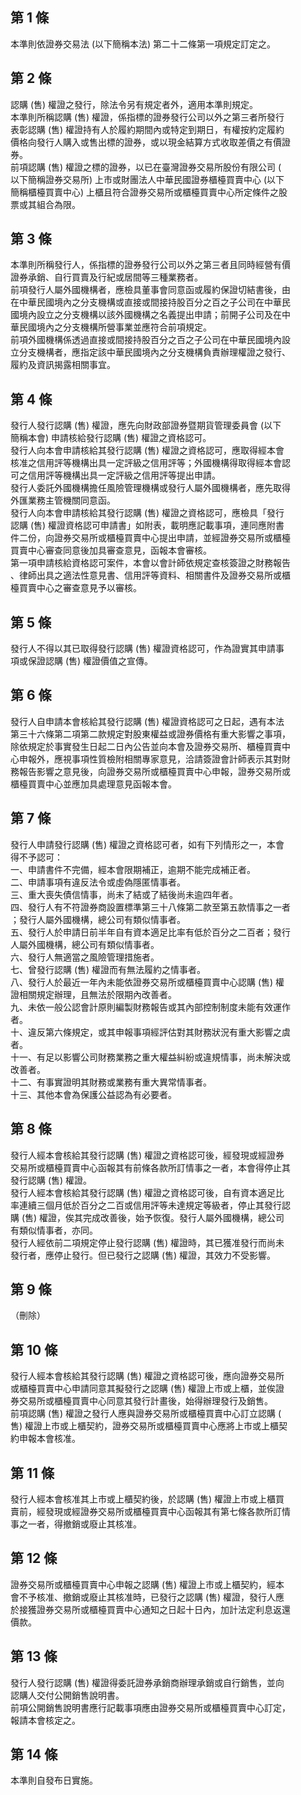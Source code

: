 第 1 條
-------
本準則依證券交易法 (以下簡稱本法) 第二十二條第一項規定訂定之。

第 2 條
-------
認購 (售) 權證之發行，除法令另有規定者外，適用本準則規定。  
本準則所稱認購 (售) 權證，係指標的證券發行公司以外之第三者所發行  
表彰認購 (售) 權證持有人於履約期間內或特定到期日，有權按約定履約  
價格向發行人購入或售出標的證券，或以現金結算方式收取差價之有價證  
券。  
前項認購 (售) 權證之標的證券，以已在臺灣證券交易所股份有限公司 (  
以下簡稱證券交易所) 上市或財團法人中華民國證券櫃檯買賣中心 (以下  
簡稱櫃檯買賣中心) 上櫃且符合證券交易所或櫃檯買賣中心所定條件之股  
票或其組合為限。

第 3 條
-------
本準則所稱發行人，係指標的證券發行公司以外之第三者且同時經營有價  
證券承銷、自行買賣及行紀或居間等三種業務者。  
前項發行人屬外國機構者，應檢具董事會同意函或履約保證切結書後，由  
在中華民國境內之分支機構或直接或間接持股百分之百之子公司在中華民  
國境內設立之分支機構以該外國機構之名義提出申請；前開子公司及在中  
華民國境內之分支機構所營事業並應符合前項規定。  
前項外國機構係透過直接或間接持股百分之百之子公司在中華民國境內設  
立分支機構者，應指定該中華民國境內之分支機構負責辦理權證之發行、  
履約及資訊揭露相關事宜。

第 4 條
-------
發行人發行認購 (售) 權證，應先向財政部證券暨期貨管理委員會 (以下  
簡稱本會) 申請核給發行認購 (售) 權證之資格認可。  
發行人向本會申請核給其發行認購 (售) 權證之資格認可，應取得經本會  
核准之信用評等機構出具一定評級之信用評等；外國機構得取得經本會認  
可之信用評等機構出具一定評級之信用評等提出申請。  
發行人委託外國機構擔任風險管理機構或發行人屬外國機構者，應先取得  
外匯業務主管機關同意函。  
發行人向本會申請核給其發行認購 (售) 權證之資格認可，應檢具「發行  
認購 (售) 權證資格認可申請書」如附表，載明應記載事項，連同應附書  
件二份，向證券交易所或櫃檯買賣中心提出申請，並經證券交易所或櫃檯  
買賣中心審查同意後加具審查意見，函報本會審核。  
第一項申請核給資格認可案件，本會以會計師依規定查核簽證之財務報告  
、律師出具之適法性意見書、信用評等資料、相關書件及證券交易所或櫃  
檯買賣中心之審查意見予以審核。

第 5 條
-------
發行人不得以其已取得發行認購 (售) 權證資格認可，作為證實其申請事  
項或保證認購 (售) 權證價值之宣傳。

第 6 條
-------
發行人自申請本會核給其發行認購 (售) 權證資格認可之日起，遇有本法  
第三十六條第二項第二款規定對股東權益或證券價格有重大影響之事項，  
除依規定於事實發生日起二日內公告並向本會及證券交易所、櫃檯買賣中  
心申報外，應視事項性質檢附相關專家意見，洽請簽證會計師表示其對財  
務報告影響之意見後，向證券交易所或櫃檯買賣中心申報，證券交易所或  
櫃檯買賣中心並應加具處理意見函報本會。

第 7 條
-------
發行人申請發行認購 (售) 權證之資格認可者，如有下列情形之一，本會  
得不予認可：  
一、申請書件不完備，經本會限期補正，逾期不能完成補正者。  
二、申請事項有違反法令或虛偽隱匿情事者。  
三、重大喪失債信情事，尚未了結或了結後尚未逾四年者。  
四、發行人有不符證券商設置標準第三十八條第二款至第五款情事之一者  
    ；發行人屬外國機構，總公司有類似情事者。  
五、發行人於申請日前半年自有資本適足比率有低於百分之二百者；發行  
    人屬外國機構，總公司有類似情事者。  
六、發行人無適當之風險管理措施者。  
七、曾發行認購 (售) 權證而有無法履約之情事者。  
八、發行人於最近一年內未能依證券交易所或櫃檯買賣中心認購 (售) 權  
    證相關規定辦理，且無法於限期內改善者。  
九、未依一般公認會計原則編製財務報告或其內部控制制度未能有效運作  
    者。  
十、違反第六條規定，或其申報事項經評估對其財務狀況有重大影響之虞  
    者。  
十一、有足以影響公司財務業務之重大權益糾紛或違規情事，尚未解決或  
      改善者。  
十二、有事實證明其財務或業務有重大異常情事者。  
十三、其他本會為保護公益認為有必要者。

第 8 條
-------
發行人經本會核給其發行認購 (售) 權證之資格認可後，經發現或經證券  
交易所或櫃檯買賣中心函報其有前條各款所訂情事之一者，本會得停止其  
發行認購 (售) 權證。  
發行人經本會核給其發行認購 (售) 權證之資格認可後，自有資本適足比  
率連續三個月低於百分之二百或信用評等未達規定等級者，停止其發行認  
購 (售) 權證，俟其完成改善後，始予恢復。發行人屬外國機構，總公司  
有類似情事者，亦同。  
發行人經依前二項規定停止發行認購 (售) 權證時，其已獲准發行而尚未  
發行者，應停止發行。但已發行之認購 (售) 權證，其效力不受影響。

第 9 條
-------
（刪除）

第 10 條
--------
發行人經本會核給其發行認購 (售) 權證之資格認可後，應向證券交易所  
或櫃檯買賣中心申請同意其擬發行之認購 (售) 權證上市或上櫃，並俟證  
券交易所或櫃檯買賣中心同意其發行計畫後，始得辦理發行及銷售。  
前項認購 (售) 權證之發行人應與證券交易所或櫃檯買賣中心訂立認購 (  
售) 權證上市或上櫃契約，證券交易所或櫃檯買賣中心應將上市或上櫃契  
約申報本會核准。

第 11 條
--------
發行人經本會核准其上市或上櫃契約後，於認購 (售) 權證上市或上櫃買  
賣前，經發現或經證券交易所或櫃檯買賣中心函報其有第七條各款所訂情  
事之一者，得撤銷或廢止其核准。

第 12 條
--------
證券交易所或櫃檯買賣中心申報之認購 (售) 權證上市或上櫃契約，經本  
會不予核准、撤銷或廢止其核准時，已發行之認購 (售) 權證，發行人應  
於接獲證券交易所或櫃檯買賣中心通知之日起十日內，加計法定利息返還  
價款。

第 13 條
--------
發行人發行認購 (售) 權證得委託證券承銷商辦理承銷或自行銷售，並向  
認購人交付公開銷售說明書。  
前項公開銷售說明書應行記載事項應由證券交易所或櫃檯買賣中心訂定，  
報請本會核定之。

第 14 條
--------
本準則自發布日實施。

